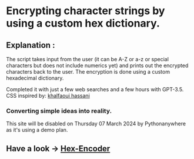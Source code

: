 # Encrypting character strings by using a custom hex dictionary.
## Explanation :
The script takes input from the user (it can be A-Z or a-z or special characters but does not include numerics yet) and
prints out the encrypted characters back to the user. The encryption is done using a custom hexadecimal dictionary.

Completed it with just a few web searches and a few hours with GPT-3.5.<br>
CSS inspired by: [khalfaoui hassani](https://codepen.io/soufiane-khalfaoui-hassani/pen/LYpPWda)

### Converting simple ideas into reality. <br>
This site will be disabled on Thursday 07 March 2024 by Pythonanywhere as it's using a demo plan.
## Have a look -> [Hex-Encoder](http://ft10101.pythonanywhere.com/) 
